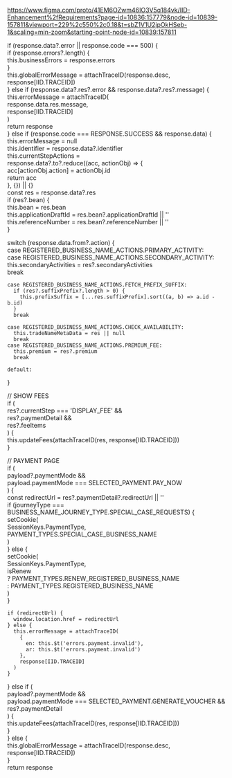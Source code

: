 https://www.figma.com/proto/41EM6OZwm46IO3V5q184vk/IID-Enhancement%2fRequirements?page-id=10836:157779&node-id=10839-157811&viewport=229%2c550%2c0.18&t=sbZ1V1U2jpOkHSeb-1&scaling=min-zoom&starting-point-node-id=10839:157811



if (response.data?.error || response.code === 500) {  
  if (response.errors?.length) {  
    this.businessErrors = response.errors  
  }  
  this.globalErrorMessage = attachTraceID(response.desc, response[IID.TRACEID])  
} else if (response.data?.res?.error && response.data?.res?.message) {  
  this.errorMessage = attachTraceID(  
    response.data.res.message,  
    response[IID.TRACEID]  
  )  
  return response  
} else if (response.code === RESPONSE.SUCCESS && response.data) {  
  this.errorMessage = null  
  this.identifier = response.data?.identifier  
  this.currentStepActions =  
    response.data?.to?.reduce((acc, actionObj) => {  
      acc[actionObj.action] = actionObj.id  
      return acc  
    }, {}) || {}  
  const res = response.data?.res  
  if (res?.bean) {  
    this.bean = res.bean  
    this.applicationDraftId = res.bean?.applicationDraftId || ''  
    this.referenceNumber = res.bean?.referenceNumber || ''  
  }  
  
  switch (response.data.from?.action) {  
    case REGISTERED_BUSINESS_NAME_ACTIONS.PRIMARY_ACTIVITY:  
    case REGISTERED_BUSINESS_NAME_ACTIONS.SECONDARY_ACTIVITY:  
      this.secondaryActivities = res?.secondaryActivities  
      break  
  
    case REGISTERED_BUSINESS_NAME_ACTIONS.FETCH_PREFIX_SUFFIX:  
      if (res?.suffixPrefix?.length > 0) {  
        this.prefixSuffix = [...res.suffixPrefix].sort((a, b) => a.id - b.id)  
      }  
      break  
  
    case REGISTERED_BUSINESS_NAME_ACTIONS.CHECK_AVAILABILITY:  
      this.tradeNameMetaData = res || null  
      break  
    case REGISTERED_BUSINESS_NAME_ACTIONS.PREMIUM_FEE:  
      this.premium = res?.premium  
      break  
  
    default:  
  }  
  
  // SHOW FEES  
  if (  
    res?.currentStep === 'DISPLAY_FEE' &&  
    res?.paymentDetail &&  
    res?.feeItems  
  ) {  
    this.updateFees(attachTraceID(res, response[IID.TRACEID]))  
  }  
  
  // PAYMENT PAGE  
  if (  
    payload?.paymentMode &&  
    payload.paymentMode === SELECTED_PAYMENT.PAY_NOW  
  ) {  
    const redirectUrl = res?.paymentDetail?.redirectUrl || ''  
    if (journeyType === BUSINESS_NAME_JOURNEY_TYPE.SPECIAL_CASE_REQUESTS) {  
      setCookie(  
        SessionKeys.PaymentType,  
        PAYMENT_TYPES.SPECIAL_CASE_BUSINESS_NAME  
      )  
    } else {  
      setCookie(  
        SessionKeys.PaymentType,  
        isRenew  
          ? PAYMENT_TYPES.RENEW_REGISTERED_BUSINESS_NAME  
          : PAYMENT_TYPES.REGISTERED_BUSINESS_NAME  
      )  
    }  
  
    if (redirectUrl) {  
      window.location.href = redirectUrl  
    } else {  
      this.errorMessage = attachTraceID(  
        {  
          en: this.$t('errors.payment.invalid'),  
          ar: this.$t('errors.payment.invalid')  
        },  
        response[IID.TRACEID]  
      )  
    }  
  } else if (  
    payload?.paymentMode &&  
    payload.paymentMode === SELECTED_PAYMENT.GENERATE_VOUCHER &&  
    res?.paymentDetail  
  ) {  
    this.updateFees(attachTraceID(res, response[IID.TRACEID]))  
  }  
} else {  
  this.globalErrorMessage = attachTraceID(response.desc, response[IID.TRACEID])  
}  
return response
